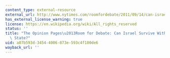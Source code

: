 ```yaml
---
content_type: external-resource
external_url: http://www.nytimes.com/roomfordebate/2011/09/14/can-israel-survive-without-a-palestine
has_external_license_warning: true
license: https://en.wikipedia.org/wiki/All_rights_reserved
status: ''
title: "The Opinion Pages\u2013Room for Debate: Can Israel Survive Without a Palestinian\
  \ State?"
uid: a07b593d-3454-4006-873e-593c4f100de6
wayback_url: ''
---
```

